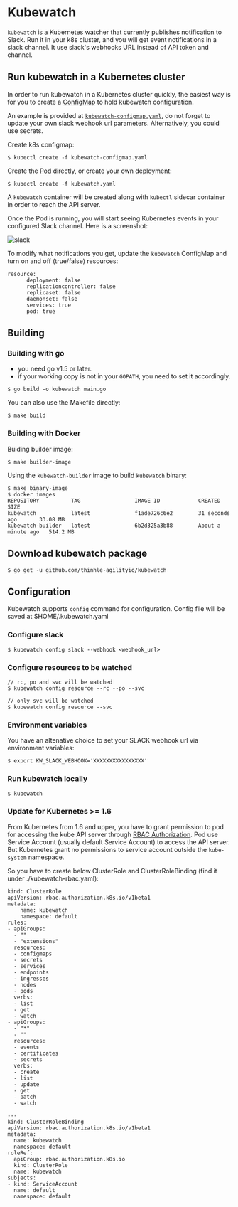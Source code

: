 # Kubewatch

`kubewatch` is a Kubernetes watcher that currently publishes notification to Slack. Run it in your k8s cluster, and you will get event notifications in a slack channel. It use slack's webhooks URL instead of API token and channel.

## Run kubewatch in a Kubernetes cluster

In order to run kubewatch in a Kubernetes cluster quickly, the easiest way is for you to create a [ConfigMap](https://github.com/thinhle-agilityio/kubewatch/blob/master/kubewatch-configmap.yaml) to hold kubewatch configuration.

An example is provided at [`kubewatch-configmap.yaml`](https://github.com/thinhle-agilityio/kubewatch/blob/master/kubewatch-configmap.yaml), do not forget to update your own slack webhook url parameters. Alternatively, you could use secrets.

Create k8s configmap:

```console
$ kubectl create -f kubewatch-configmap.yaml
```
Create the [Pod](https://github.com/thinhle-agilityio/kubewatch/blob/master/kubewatch.yaml) directly, or create your own deployment:

```console
$ kubectl create -f kubewatch.yaml
```

A `kubewatch` container will be created along with `kubectl` sidecar container in order to reach the API server.

Once the Pod is running, you will start seeing Kubernetes events in your configured Slack channel. Here is a screenshot:

![slack](./docs/slack.png)

To modify what notifications you get, update the `kubewatch` ConfigMap and turn on and off (true/false) resources:

```
resource:
      deployment: false
      replicationcontroller: false
      replicaset: false
      daemonset: false
      services: true
      pod: true
```

## Building

### Building with go

- you need go v1.5 or later.
- if your working copy is not in your `GOPATH`, you need to set it accordingly.

```console
$ go build -o kubewatch main.go
```

You can also use the Makefile directly:

```console
$ make build
```

### Building with Docker

Buiding builder image:

```console
$ make builder-image
```

Using the `kubewatch-builder` image to build `kubewatch` binary:

```console
$ make binary-image
$ docker images
REPOSITORY          TAG                 IMAGE ID            CREATED              SIZE
kubewatch           latest              f1ade726c6e2        31 seconds ago       33.08 MB
kubewatch-builder   latest              6b2d325a3b88        About a minute ago   514.2 MB
```

## Download kubewatch package

```console
$ go get -u github.com/thinhle-agilityio/kubewatch
```

## Configuration
Kubewatch supports `config` command for configuration. Config file will be saved at $HOME/.kubewatch.yaml

### Configure slack

```console
$ kubewatch config slack --webhook <webhook_url>
```

### Configure resources to be watched

```console
// rc, po and svc will be watched
$ kubewatch config resource --rc --po --svc

// only svc will be watched
$ kubewatch config resource --svc
```

### Environment variables
You have an altenative choice to set your SLACK webhook url via environment variables:

```console
$ export KW_SLACK_WEBHOOK='XXXXXXXXXXXXXXXX'
```

### Run kubewatch locally

```console
$ kubewatch
```

### Update for Kubernetes >= 1.6

From Kubernetes from 1.6 and upper, you have to grant permission to pod for accessing the kube API server through [RBAC Authorization](https://kubernetes.io/docs/admin/authorization/rbac/). Pod use Service Account (usually default Service Account) to access the API server. But Kubernetes grant no permissions to service account outside the `kube-system` namespace.

So you have to create below ClusterRole and ClusterRoleBinding (find it under ./kubewatch-rbac.yaml):

```
kind: ClusterRole
apiVersion: rbac.authorization.k8s.io/v1beta1
metadata:
    name: kubewatch
    namespace: default
rules:
- apiGroups:
  - ""
  - "extensions"
  resources:
  - configmaps
  - secrets
  - services
  - endpoints
  - ingresses
  - nodes
  - pods
  verbs:
  - list
  - get
  - watch
- apiGroups:
  - "*"
  - ""
  resources:
  - events
  - certificates
  - secrets
  verbs:
  - create
  - list
  - update
  - get
  - patch
  - watch

---
kind: ClusterRoleBinding
apiVersion: rbac.authorization.k8s.io/v1beta1
metadata:
  name: kubewatch
  namespace: default
roleRef:
  apiGroup: rbac.authorization.k8s.io
  kind: ClusterRole
  name: kubewatch
subjects:
- kind: ServiceAccount
  name: default
  namespace: default
```

